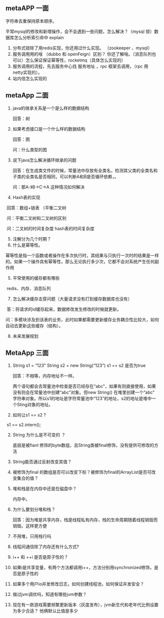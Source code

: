 ## **metaAPP 一面**

字符串去重保持原本顺序。

平常mysql的修改和新增操作，会不会遇到一些问题，怎么解决？（mysql 锁）数据库怎么分析索引命中 explain

1. 分布式锁除了用redis实现，你还用过什么实现。 （zookeeper 、mysql）
2. 服务调用用的啥 （dubbo 和 openFeign）区别？ 你还了解啥。（消息队列也可以）怎么保证保证幂等性，rocketmq（具体怎么实现的）
3. 服务调用的流程，先去服务中心找 服务地址 ，rpc 框架去调用，（rpc 用 netty实现的）。
4. 站内信怎么实现的

## **metaApp 二面**

1. java的继承关系是一个是么样的数据结构  

   回答：树

2. 如果考虑接口是一个什么样的数据结构

   回答：图 

   问：什么类型的图 

3. 说下java怎么解决循环继承的问题

   回答：在生成类文件的时候，常量池中存放有全类名，检测其父类的全类名和子类的全类名是否相同，可以判断A和B是否循环依赖，。

   问：那A-》B->C->A 这种情况如何解决

4. Hash表的实现

​		回答：数组+链表 （平衡二叉树

​		问：平衡二叉树和二叉树的区别

​		问：二叉树的时间复杂度 hash表的时间复杂度

5. 注解分为几个时期？
6. 什么是幂等性。

​		幂等性是指一个函数或者操作在多次执行时，其结果与只执行一次时的结果是一样的。如果一个操作具有幂等性，那么无论执行多少次，它都不会对系统产生任何副作用

5. 平常使用的缓存都有哪些

​		redis、内存、消息队列

7. 怎么解决缓存击穿问题（大量请求没有打到缓存数据库也没有）

​	答：将请求的id缓存起来，数据修改发生修改的时候就更新。

问：多模块涉及到该表的业务，此时如果都需要更新缓存业务耦合性比较大，如何自动去更新这些缓存（结构）。

8. 未来发展规划

## MetaApp 三面

1. String s1 = “123”  String s2 = new String(“123”)  s1 == s2 是否为true

   回答：不相等，内存地址不一样。

   两个语句都会去常量池中检查是否已经存在“abc”，如果有则直接使用，如果没有则会在常量池中创建“abc”对象。但new String() 在堆里创建一个“abc” 字符串对象。所以s1的地址是字符常量池中“123”的地址，s2的地址是堆中一个Sting对象的地址。

2. 如何让s1 == s2 ?

​		s1 == s2.intern();

2. String 为什么是不可变的 ？

   底层是被fianl 修饰的byte数组，且String类被final修饰，没有提供可修改的方法

3. String能否通过反射改变其值？

2. 被修饰为final 的数组是否可以改变下标？被修饰为final的ArrayList是否可改变集合的值？

3. 堆和栈是在内存中还是在磁盘中？

   内存中。

4. 为什么要划分堆和栈？

   回答：因为堆是共享内存，栈是线程私有内存，栈的生命周期随着线程销毁而销毁。这样更方便

5. 不用堆，只用栈行吗

5. 线程间通信除了内存还有什么方式?

6. i++ 和 ++i 是否是原子性的？

7. 如果i是共享变量，有两个方法都调用i++，方法分别用synchronized修饰，是否是原子性的

7. 如果多个用户io并发修改日志，如何创建线程池，如何保证并发安全？

7. 做过jvm调优吗，知道有哪些jvm参数？

7. 现在有一款游戏需要频繁更新版本（灰度发布），jvm新生代和老年代比例设置为多少合适？ 他俩默认比值是多少

   

